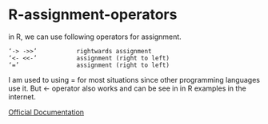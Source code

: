 # R-assignment-operators

in R, we can use following operators for assignment.


    ‘-> ->>’           rightwards assignment
    ‘<- <<-’           assignment (right to left)
    ‘=’                assignment (right to left)


I am used to using = for most situations since other programming languages use it.
But <- operator also works and can be see in in R examples in the internet.


[Official Documentation](https://stat.ethz.ch/R-manual/R-devel/library/base/html/assignOps.html)


